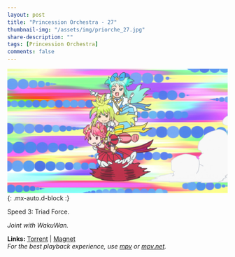 ```yaml
---
layout: post
title: "Princession Orchestra - 27"
thumbnail-img: "/assets/img/priorche_27.jpg"
share-description: ""
tags: [Princession Orchestra]
comments: false
---
```


![Princession Orchestra - 27](/assets/img/priorche_27.jpg){: .mx-auto.d-block :}

Speed 3: Triad Force.
<!-- excerpt-end -->

*Joint with WakuWan.*

**Links:** [Torrent](https://nyaa.si/view/2034547) | [Magnet](magnet:?xt=urn:btih:4cc3adaec435fa6cd90cb1ac322762ec89d68ddf&dn=%5BWakuTomete%5D%20Princess%20Session%20Orchestra%20-%2027%20%28WEB%201080p%20AVC%20E-AC3%29%20%5B21444614%5D%20%7C%20Princession%20Orchestra&tr=http%3A%2F%2Fnyaa.tracker.wf%3A7777%2Fannounce&tr=udp%3A%2F%2Fopen.stealth.si%3A80%2Fannounce&tr=udp%3A%2F%2Ftracker.opentrackr.org%3A1337%2Fannounce&tr=udp%3A%2F%2Fexodus.desync.com%3A6969%2Fannounce&tr=udp%3A%2F%2Ftracker.torrent.eu.org%3A451%2Fannounce) <br>
*For the best playback experience, use [mpv](https://mpv.io/) or [mpv.net](https://github.com/mpvnet-player/mpv.net/releases).*
